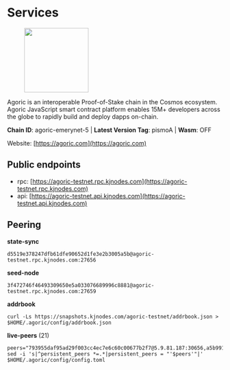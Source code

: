# Services

<figure><img src="https://raw.githubusercontent.com/kj89/testnet_manuals/main/pingpub/logos/agoric.png" width="150" alt=""><figcaption></figcaption></figure>

Agoric is an interoperable Proof-of-Stake chain in the Cosmos ecosystem.  Agoric JavaScript smart contract platform enables 15M+ developers across the  globe to rapidly build and deploy dapps on-chain.

**Chain ID**: agoric-emerynet-5 | **Latest Version Tag**: pismoA | **Wasm**: OFF

Website: [https://agoric.com](https://agoric.com)


## Public endpoints

* rpc: [https://agoric-testnet.rpc.kjnodes.com](https://agoric-testnet.rpc.kjnodes.com)
* api: [https://agoric-testnet.api.kjnodes.com](https://agoric-testnet.api.kjnodes.com)

## Peering

**state-sync**

```
d5519e378247dfb61dfe90652d1fe3e2b3005a5b@agoric-testnet.rpc.kjnodes.com:27656
```

**seed-node**

```
3f472746f46493309650e5a033076689996c8881@agoric-testnet.rpc.kjnodes.com:27659
```

**addrbook**
```
curl -Ls https://snapshots.kjnodes.com/agoric-testnet/addrbook.json > $HOME/.agoric/config/addrbook.json
```

**live-peers** (21)
```
peers="793955daf95ad29f003cc4ec7e6c60c00677b2f7@5.9.81.187:30656,a5b991654d0723e038d3723b1345b2a288d49146@38.242.156.28:26656,42084028a65c5d609793ffc618d1dcbf374fc301@65.109.28.219:14456,d5519e378247dfb61dfe90652d1fe3e2b3005a5b@65.109.68.190:27656,fb86a0993c694c981a28fa1ebd1fd692f345348b@34.171.162.87:26656,a875ef614b3902dd567be2076f18239681f24e35@185.146.148.112:26656,a3a1e6c7a9ceec632c22769a9e369d05a796dc24@65.108.79.246:26709,fd9d8063921531990cfebb72d5adadf276484e8d@13.215.217.74:26656,e5d3db7a51d3fb40a4855d6677318944faf7d5f2@142.132.191.166:26656,32f7fbecd40b420d592ac460703c4ac647875566@65.109.23.238:26656,c72d05f83b53dc7f6c55d7d3e67c304716d27d80@116.202.227.117:27656,8dfb920cdc2eba42b688f44fdd26e12dabfbb6a9@95.217.130.111:27656,6f9e22eba0130f1a29c25e28beeae69b2621a403@35.238.67.135:26656,53ae0b0710f2f32aa60717953a51e60a7ad7b1c5@35.238.211.8:26656,c63cc83797e108ee7881209dd1545671a5e92ea6@35.226.207.157:26656,7b1cafa0879374125c623d854bcc0cb9cd98729e@185.213.25.151:26656,98e1069b1cfc445e377eda6a0eadd94f7877065d@162.55.169.76:26656,ca166d3c56c6cf05c3e9ebb6a170a6986eead9a0@34.133.238.194:26656,6644a86094a0cb0152f83aed74357c439657770b@185.239.209.79:26656,fed5712837f1561b7ac4eebbbf618df7c76104d9@142.132.221.179:44656,436c0ba39a5310df2538ae236aacfd7bcd4e1893@65.108.124.57:37656"
sed -i 's|^persistent_peers *=.*|persistent_peers = "'$peers'"|' $HOME/.agoric/config/config.toml
```
